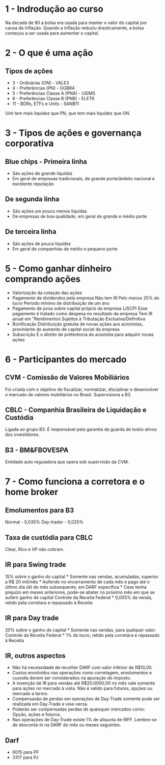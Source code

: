 # 1 - Indrodução ao curso
Na decada de 80 a bolsa era usada para manter o valor do capital por causa da inflação.
Quando a inflação reduziu drasticamente, a bolsa começou a ser usada para aumentar o capital.


# 2 - O que é uma ação

## Tipos de ações
* 3 - Ordinárias (ON) - VALE3
* 4 - Preferências (PN) - GGBR4
* 5 - Preferências Classe A (PNA) - USIM5
* 6 - Preferências Classe B (PNB) - ELET6
* 11 - BDRs, ETFs e Units - SANB11

Uint tem mais liquidez que PN, que tem mais liquidez que ON.


# 3 - Tipos de ações e governança corporativa

## Blue chips - Primeira linha
* São ações de grande liquidez
* Em geral de empresas tradicionais, de grande porte/âmbito nacional e excelente reputação

## De segunda linha
* São ações um pouco menos líquidas
* De empresas de boa qualidade, em geral de grande e médio porte

## De terceira linha
* São ações de pouca liquidez
* Em geral de companhias de médio e pequeno porte


# 5 - Como ganhar dinheiro comprando ações
* Valorização da cotação das ações
* Pagamento de dividendos pela empresa 
    Não tem IR
    Pelo menos 25% do lucro
    Período mínimo de distribuição de um ano
* Pagamento de juros sobre capital próprio da empresa (JSCP)
    Esse pagamento é tratado como despesa no resultado da empresa
    Tem IR anual em "Rendimentos Sujeitos à Tributação Exclusiva/Definitiva
* Bonificação
    Distribuição gratuita de novas ações aos acionistas, proviniente do aumento de capital social da empresa
* Subscrição
    É o direito de preferência do acionista para adquirir novas ações

# 6 - Participantes do mercado

## CVM - Comissão de Valores Mobiliários
Foi criada com o objetivo de fiscalizar, normatizar, disciplinar e desenvolver o mercado de valores mobiliários no Brasil.
Supervisiona a B3.

## CBLC - Companhia Brasileira de Liquidação e Custódia
Ligada ao grupo B3.
É responsável pela garantia da guarda de todos ativos dos investidores.

## B3 - BM&FBOVESPA
Entidade auto reguladora que opera sob supervisão da CVM.


# 7 - Como funciona a corretora e o home broker

## Emolumentos para B3
Normal - 0,035%
Day-trader - 0,025%

## Taxa de custódia para CBLC
Clear, Rico e XP não cobram.

## IR para Swing trade
15% sobre o ganho do capital
    * Somente nas vendas, acumuladas, superior a R$ 20 mil/mês
    * Auferido no encerramento de cada mês e pago até o último dia útil do mês subsequente, em DARF específica
    * Case tenha prejuízo em meses anteriores, pode-se abater no próximo mês em que se auferir ganho de capital
Controle da Receita Federal
    * 0,005% da venda, retido pela corretara e repassado à Receita

## IR para Day trade
20% sobre o ganho do capital
    * Somente nas vendas, para qualquer valor.
Controle da Receita Federal
    * 1% do lucro, retido pela corretara e repassado à Receita

## IR, outros aspectos
* Não há necessidade de recolher DARF com valor inferior de R$10,00.
* Custos envolvidos nas operações como corretagem, emolumentos e cusodia devem ser considerados na apuração do imposto.
* A insenção de IR para vendas até R$20.0000,00 no mês vale somente para ações no mercado à vista. Não é valido para futuros, opções ou mercado a termo.
* Compensasão de perdas em operações de Day-Trade somente pode ser realizada em Day-Trade e vise-versa.
* Poderão ser compensadas perdas de quaisquer mercados como: Opção, ações e futuros.
* Nas operações de Day-Trade existe 1% de alíquota de IRFF. Lembre-se de descontá-lo na DARF do mês ou meses seguintes.

## Darf
* 6015 para PF
* 3317 para PJ
